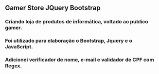 ## Gamer Store JQuery Bootstrap

### Criando loja de produtos de informática, voltado ao publico gamer.
### Foi utilizado para elaboração o Bootstrap, Jquery e o JavaScript.
### Adicionei verificador de nome, e-mail e validador de CPF com Regex.
